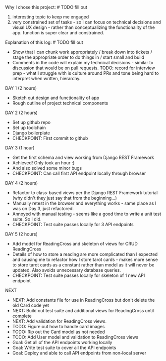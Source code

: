 Why I chose this project: # TODO fill out
1) interesting topic to keep me engaged
2) very constrained set of tasks - so I can focus on technical decisions and visual UX design - rather than conceptualizing the functionality of the app. function is super clear and constrained.

Explanation of this log: # TODO fill out
- Show that I can chunk work appropriately / break down into tickets / stage the appropriate order to do things in / start small and build
- Comments in the code will explain my technical decisions - similar to discussion that would be on pull requests. TODO: record for interview prep - what I struggle with is culture around PRs and tone being hard to interpret when written, hierarchy.

DAY 1 (2 hours)

* Sketch out design and functionality of app
* Rough outline of project technical components

DAY 2 (2 hours)

* Set up github repo
* Set up toolchain
* Django boilerplate
* CHECKPOINT: First commit to github

DAY 3 (1 hour)

* Get the first schema and view working from Django REST Framework
* Achieved! Only took an hour :)
* And also solved some minor bugs
* CHECKPOINT: Can call first API endpoint locally through browser

DAY 4 (2 hours)

* Refactor to class-based views per the Django REST Framework tutorial (why didn't they just say that from the beginning...)
* Manually retest in the browser and everything works - same place as I was on Day 3, just refactored.
* Annoyed with manual testing - seems like a good time to write a unit test suite. So I did.
* CHECKPOINT: Test suite passes locally for 3 API endpoints

DAY 5 (2 hours)

* Add model for ReadingCross and skeleton of views for CRUD ReadingCross
* Details of how to store a reading are more complicated than I expected and causing me to refactor how I store tarot cards - makes more sense to store tarot cards as a constant rather than model as it will never be updated. Also avoids unnecessary database queries.
* CHECKPOINT: Test suite passes locally for skeleton of 1 new API endpoint

NEXT
* NEXT: Add constants file for use in ReadingCross but don't delete the old Card code yet
* NEXT: Build out test suite and additional views for ReadingCross until complete
* NEXT: Add validation for ReadingCross views.
* TODO: Figure out how to handle card images
* TODO: Rip out the Card model as not needed
* TODO: Add User model and validation to ReadingCross views
* Goal: Get all of the API endpoints working locally
* Goal: Write test suite to cover all the API endpoints
* Goal: Deploy and able to call API endpoints from non-local server



